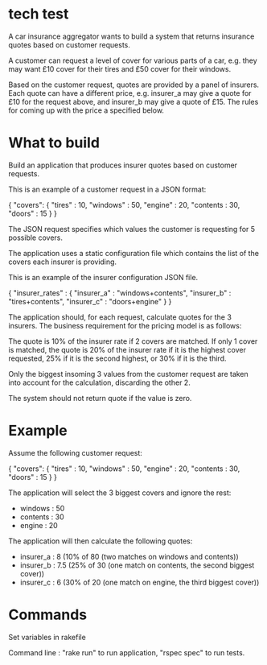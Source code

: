 # tech test

A car insurance aggregator wants to build a system that returns insurance quotes based on customer requests.

A customer can request a level of cover for various parts of a car, e.g. they  may want £10 cover for their tires and £50 cover for their windows.

Based on the customer request, quotes are provided by a panel of insurers. Each quote can have a different price, e.g. insurer_a may give a quote for £10 for the request above, and insurer_b may give a quote of £15. The rules for coming up with the price a specified below.

# What to build

Build an application that produces insurer quotes based on customer requests.

This is an example of a customer request in a JSON format:

{
    "covers": {
        "tires" : 10,
        "windows" : 50,
        "engine" : 20,
        "contents : 30,
        "doors" : 15
    }
 }
 
 The JSON request specifies which values the customer is requesting for 5 possible covers.
 
 The application uses a static configuration file which contains the list of the covers each insurer is providing.
 
 This is an example of the insurer configuration JSON file.
 
 {
    "insurer_rates" : {
        "insurer_a" : "windows+contents",
        "insurer_b" : "tires+contents",
        "insurer_c" : "doors+engine"
    }
  }
  
The application should, for each request, calculate quotes for the 3 insurers. The business requirement for the pricing model is as follows:
  
The quote is 10% of the insurer rate if 2 covers are matched. If only 1 cover is matched, the quote is 20% of the insurer rate if it is the highest cover requested, 25% if it is the second highest, or 30% if it is the third.

Only the biggest insoming 3 values from the customer request are taken into account for the calculation, discarding the other 2.

The system should not return quote if the value is zero.

# Example

Assume the following customer request:

{
    "covers": {
        "tires" : 10,
        "windows" : 50,
        "engine" : 20,
        "contents : 30,
        "doors" : 15
    }
 }
 
 The application will select the 3 biggest covers and ignore the rest:
 
 * windows : 50
 * contents : 30
 * engine : 20
 
 The application will then calculate the following quotes:
 
 * insurer_a : 8 (10% of 80 (two matches on windows and contents))
 * insurer_b : 7.5 (25% of 30 (one match on contents, the second biggest cover))
 * insurer_c : 6 (30% of 20 (one match on engine, the third biggest cover))
 
 # Commands
 
 Set variables in rakefile
 
 Command line : "rake run" to run application, "rspec spec" to run tests.
 
     
